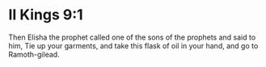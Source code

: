 # II Kings 9:1

Then Elisha the prophet called one of the sons of the prophets and said to him, Tie up your garments, and take this flask of oil in your hand, and go to Ramoth-gilead.
